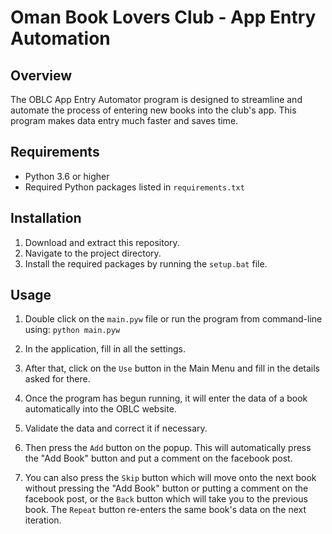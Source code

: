 # Oman Book Lovers Club - App Entry Automation

## Overview
The OBLC App Entry Automator program is designed to streamline and automate the process of entering new books into the club's app. This program makes data entry much faster and saves time.

## Requirements
- Python 3.6 or higher
- Required Python packages listed in `requirements.txt`

## Installation
1. Download and extract this repository.
2. Navigate to the project directory.
3. Install the required packages by running the `setup.bat` file.

## Usage
1. Double click on the `main.pyw` file or run the program from command-line using: `python main.pyw`

2. In the application, fill in all the settings.

3. After that, click on the `Use` button in the Main Menu and fill in the details asked for there.

4. Once the program has begun running, it will enter the data of a book automatically into the OBLC website.

5. Validate the data and correct it if necessary.

6. Then press the `Add` button on the popup. This will automatically press the "Add Book" button and put a comment on the facebook post.

7. You can also press the `Skip` button which will move onto the next book without pressing the "Add Book" button or putting a comment on the facebook post, or the `Back` button which will take you to the previous book. The `Repeat` button re-enters the same book's data on the next iteration.
